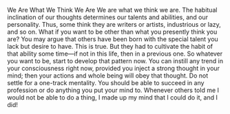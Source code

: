 We Are What We Think We Are We are what we think we are. The habitual inclination of our thoughts determines our talents and abilities, and our personality. Thus, some think they are writers or artists, industrious or lazy, and so on. What if you want to be other than what you presently think you are? You may argue that others have been born with the special talent you lack but desire to have. This is true. But they had to cultivate the habit of that ability some time—if not in this life, then in a previous one. So whatever you want to be, start to develop that pattern now. You can instill any trend in your consciousness right now, provided you inject a strong thought in your mind; then your actions and whole being will obey that thought. Do not settle for a one-track mentality. You should be able to succeed in any profession or do anything you put your mind to. Whenever others told me I would not be able to do a thing, I made up my mind that I could do it, and I did!
